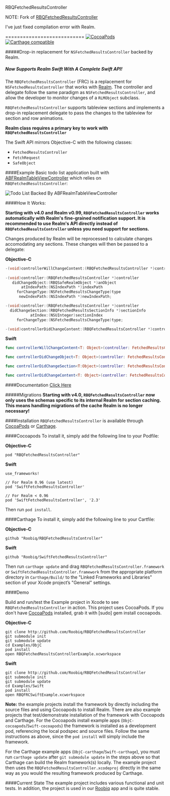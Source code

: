 RBQFetchedResultsController

NOTE: Fork of [RBQFetchedResultsController](https://github.com/Roobiq/RBQFetchedResultsController)

I've just fixed compilation error with Realm.

===========================
[![CocoaPods](https://img.shields.io/cocoapods/v/RBQFetchedResultsController.svg)]()
[![Carthage compatible](https://img.shields.io/badge/Carthage-compatible-4BC51D.svg?style=flat)](https://github.com/Carthage/Carthage)

#####Drop-in replacement for `NSFetchedResultsController` backed by Realm.

##### _Now Supports Realm Swift With A Complete Swift API!_

The `RBQFetchedResultsController` (FRC) is a replacement for `NSFetchedResultsController` that works with [Realm](http://www.realm.io). The controller and delegate follow the same paradigm as `NSFetchedResultsController`, and allow the developer to monitor changes of a `RLMObject` subclass.

`RBQFetchedResultsController` supports tableview sections and implements a drop-in replacement delegate to pass the changes to the tableview for section and row animations.

**Realm class requires a primary key to work with `RBQFetchedResultsController`**

The Swift API mirrors Objective-C with the following classes:
* `FetchedResultsController`
* `FetchRequest`
* `SafeObject`

####Example
Basic todo list application built with [ABFRealmTableViewController](https://github.com/bigfish24/ABFRealmTableViewController) which relies on `RBQFetchedResultsController`:

![Todo List Backed By ABFRealmTableViewController](http://fat.gfycat.com/TinyMagnificentGermanspaniel.gif "Todo List Backed By ABFRealmTableViewController")

####How It Works:

**Starting with v4.0 and Realm v0.99, `RBQFetchedResultsController` works automatically with Realm's fine-grained notification support. It is recommended to use Realm's API directly instead of `RBQFetchedResultsController` unless you need support for sections.**

Changes produced by Realm will be reprocessed to calculate changes accomodating any sections. These changes will then be passed to a delegate:

**Objective-C**
```Objective-C
-(void)controllerWillChangeContent:(RBQFetchedResultsController *)controller;
 
-(void)controller:(RBQFetchedResultsController *)controller
   didChangeObject:(RBQSafeRealmObject *)anObject
       atIndexPath:(NSIndexPath *)indexPath
     forChangeType:(NSFetchedResultsChangeType)type
      newIndexPath:(NSIndexPath *)newIndexPath;

-(void)controller:(RBQFetchedResultsController *)controller
  didChangeSection:(RBQFetchedResultsSectionInfo *)sectionInfo
           atIndex:(NSUInteger)sectionIndex
     forChangeType:(NSFetchedResultsChangeType)type;

-(void)controllerDidChangeContent:(RBQFetchedResultsController *)controller;
```

**Swift**
```Swift
func controllerWillChangeContent<T: Object>(controller: FetchedResultsController<T>)

func controllerDidChangeObject<T: Object>(controller: FetchedResultsController<T>, anObject: SafeObject<T>, indexPath: NSIndexPath?, changeType: NSFetchedResultsChangeType, newIndexPath: NSIndexPath?)

func controllerDidChangeSection<T:Object>(controller: FetchedResultsController<T>, section: FetchResultsSectionInfo<T>, sectionIndex: UInt, changeType: NSFetchedResultsChangeType)

func controllerDidChangeContent<T: Object>(controller: FetchedResultsController<T>)
```
####Documentation
[Click Here](http://htmlpreview.github.io/?https://raw.githubusercontent.com/Roobiq/RBQFetchedResultsController/master/Documentation/html/index.html)

#####Migrations
**Starting with v4.0, `RBQFetchedResultsController` now only uses the schemas specific to its internal Realm for section caching. This means handling migrations of the cache Realm is no longer necessary!**

####Installation
`RBQFetchedResultsController` is available through [CocoaPods](http://cocoapods.org) or [Carthage](https://github.com/Carthage/Carthage). 

####Cocoapods
To install it, simply add the following line to your Podfile:

**Objective-C**
```
pod "RBQFetchedResultsController"
```

**Swift**
```
use_frameworks!

// For Realm 0.96 (use latest)
pod 'SwiftFetchedResultsController'

// For Realm < 0.96
pod 'SwiftFetchedResultsController', '2.3'
```

Then run `pod install`.

####Carthage
To install it, simply add the following line to your Cartfile:

**Objective-C**
```
github "Roobiq/RBQFetchedResultsController"
```
**Swift**
```
github "Roobiq/SwiftFetchedResultsController"
```

Then run `carthage update` and drag `RBQFetchedResultsController.framework` or `SwiftFetchedResultsController.framework` from the appropriate platform directory in `Carthage/Build/` to the "Linked Frameworks and Libraries" section of your Xcode project’s "General" settings.

####Demo

Build and run/test the Example project in Xcode to see `RBQFetchedResultsController` in action. This project uses CocoaPods. If you don't have [CocoaPods](http://cocoapods.org/) installed, grab it with [sudo] gem install cocoapods.

**Objective-C**
```
git clone http://github.com/Roobiq/RBQFetchedResultsController
git submodule init
git submodule update
cd Examples/ObjC
pod install
open RBQFetchedResultsControllerExample.xcworkspace
```

**Swift**
```
git clone http://github.com/Roobiq/RBQFetchedResultsController
git submodule init
git submodule update
cd Examples/Swift
pod install
open RBQFRCSwiftExample.xcworkspace
```

**Note:** the example projects install the framework by directly including the source files and using Cocoapods to install Realm. There are also example projects that test/demonstrate installation of the framework with Cocoapods and Carthage. For the Cocoapods install example apps (`ObjC-cocoapods`/`Swift-cocoapods`) the framework is installed as a development pod, referencing the local podspec and source files. Follow the same instructions as above, since the `pod install` will simply include the framework.

For the Carthage example apps (`ObjC-carthage`/`Swift-carthage`), you must run `carthage update` after `git submodule update` in the steps above so that Carthage can build the Realm framework(s) locally. The example project then uses the `RBQFetchedResultsController.xcodeproj` directly in the same way as you would the resulting framework produced by Carthage.

####Current State
The example project includes various functional and unit tests. In addition, the project is used in our [Roobiq](http://www.roobiq.com) app and is quite stable.

